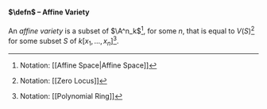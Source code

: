 #### $\defn$ – Affine Variety
An *affine variety* is a subset of $\A^n_k$[^1], for some $n$, that is equal to $V(S)$[^2] for some subset $S$ of $k[x_1,\dots,x_n]$[^3].

[^1]: Notation: [[Affine Space|Affine Space]]
[^2]: Notation: [[Zero Locus]]
[^3]: Notation: [[Polynomial Ring]]